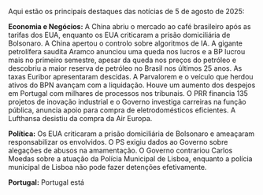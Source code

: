 Aqui estão os principais destaques das notícias de 5 de agosto de 2025:

**Economia e Negócios:** A China abriu o mercado ao café brasileiro após as tarifas dos EUA, enquanto os EUA criticaram a prisão domiciliária de Bolsonaro. A China apertou o controlo sobre algoritmos de IA. A gigante petrolífera saudita Aramco anunciou uma queda nos lucros e a BP lucrou mais no primeiro semestre, apesar da queda nos preços do petróleo e descobriu a maior reserva de petróleo no Brasil nos últimos 25 anos. As taxas Euribor apresentaram descidas. A Parvalorem e o veículo que herdou ativos do BPN avançam com a liquidação. Houve um aumento dos despejos em Portugal com milhares de processos nos tribunais. O PRR financia 135 projetos de inovação industrial e o Governo investiga carreiras na função pública, anuncia apoio para compra de eletrodomésticos eficientes. A Lufthansa desistiu da compra da Air Europa.

**Política:** Os EUA criticaram a prisão domiciliária de Bolsonaro e ameaçaram responsabilizar os envolvidos. O PS exigiu dados ao Governo sobre alegações de abusos na amamentação. O Governo contrariou Carlos Moedas sobre a atuação da Polícia Municipal de Lisboa, enquanto a polícia municipal de Lisboa não pode fazer detenções efetivamente.

**Portugal:** Portugal está